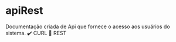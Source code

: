 # apiRest
Documentação criada de Api que fornece o acesso aos usuários do sistema. :heavy_check_mark: CURL  :page_with_curl: REST
